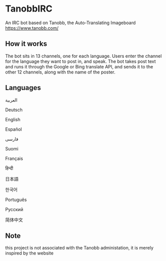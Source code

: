 # TanobbIRC
An IRC bot based on Tanobb, the Auto-Translating Imageboard https://www.tanobb.com/

## How it works
The bot sits in 13 channels, one for each language.
Users enter the channel for the language they want to post in, and speak.
The bot takes post text and runs it through the Google or Bing translate API, and sends it to the other 12 channels, along with the name of the poster.

## Languages
العربية

Deutsch

English

Español

فارسی

Suomi

Français

हिन्दी

日本語

한국어

Português

Русский

简体中文

## Note
this project is not associated with the Tanobb administation, it is merely inspired by the website
